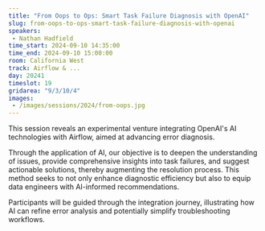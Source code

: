 ```yaml
---
title: "From Oops to Ops: Smart Task Failure Diagnosis with OpenAI"
slug: from-oops-to-ops-smart-task-failure-diagnosis-with-openai
speakers:
 - Nathan Hadfield
time_start: 2024-09-10 14:35:00
time_end: 2024-09-10 15:00:00
room: California West
track: Airflow & ...
day: 20241
timeslot: 19
gridarea: "9/3/10/4"
images: 
 - /images/sessions/2024/from-oops.jpg
---
```


This session reveals an experimental venture integrating OpenAI's AI technologies with Airflow, aimed at advancing error diagnosis.
 
Through the application of AI, our objective is to deepen the understanding of issues, provide comprehensive insights into task failures, and suggest actionable solutions, thereby augmenting the resolution process. This method seeks to not only enhance diagnostic efficiency but also to equip data engineers with AI-informed recommendations.
 
Participants will be guided through the integration journey, illustrating how AI can refine error analysis and potentially simplify troubleshooting workflows.